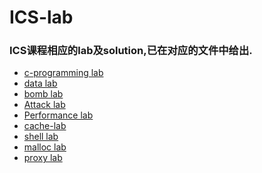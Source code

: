 # ICS-lab
### ICS课程相应的lab及solution,已在对应的文件中给出.
- [c-programming lab](https://github.com/VVZzzz/Intro-to-Computer-Systems/tree/master/1-interview/cprogramminglab-handout)
- [data lab](https://github.com/VVZzzz/Intro-to-Computer-Systems/tree/master/2-datalab/datalab-handout)
- [bomb lab](https://github.com/VVZzzz/Intro-to-Computer-Systems/tree/master/3-bomblab)
- [Attack lab](https://github.com/VVZzzz/Intro-to-Computer-Systems/tree/master/4-attacklab)
- [Performance lab](https://github.com/VVZzzz/Intro-to-Computer-Systems/tree/master/5-performancelab)
- [cache-lab](https://github.com/VVZzzz/Intro-to-Computer-Systems/tree/master/6-cachelab)
- [shell lab](https://github.com/VVZzzz/Intro-to-Computer-Systems/blob/master/7-shelllab)
- [malloc lab]()
- [proxy lab]()